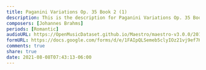 ```yaml
---
title: Paganini Variations Op. 35 Book 2 (1)
description: This is the description for Paganini Variations Op. 35 Book 2 by Johannes Brahms
composers: [Johannes Brahms]
periods: [Romantic]
audioURL: https://OpenMusicDataset.github.io/Maestro/maestro-v3.0.0/2017/MIDI-Unprocessed_054_PIANO054_MID--AUDIO-split_07-07-17_Piano-e_1-02_wav--4.midi
formURL: https://docs.google.com/forms/d/e/1FAIpQLSemeb5clyIOz21vj9ef7KGFaxLUFVIBcqVwcL_UimUQc9l_sQ/viewform
comments: true
share: true
date: 2021-08-08T07:43:13-06:00
---
```

